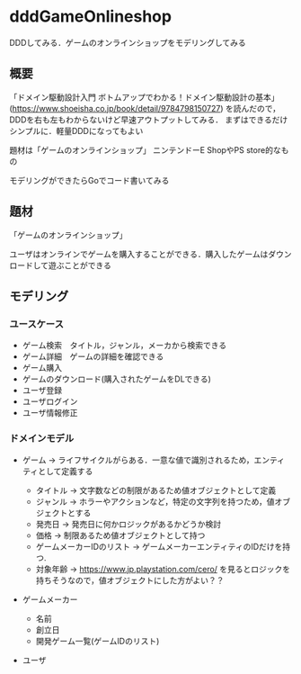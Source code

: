 # dddGameOnlineshop
DDDしてみる．ゲームのオンラインショップをモデリングしてみる

## 概要

「ドメイン駆動設計入門 ボトムアップでわかる！ドメイン駆動設計の基本」(https://www.shoeisha.co.jp/book/detail/9784798150727)
を読んだので，DDDを右も左もわからないけど早速アウトプットしてみる．
まずはできるだけシンプルに．軽量DDDになってもよい

題材は「ゲームのオンラインショップ」
ニンテンドーE ShopやPS store的なもの

モデリングができたらGoでコード書いてみる

## 題材
「ゲームのオンラインショップ」

ユーザはオンラインでゲームを購入することができる．購入したゲームはダウンロードして遊ぶことができる

## モデリング

### ユースケース
- ゲーム検索　タイトル，ジャンル，メーカから検索できる
- ゲーム詳細　ゲームの詳細を確認できる
- ゲーム購入
- ゲームのダウンロード(購入されたゲームをDLできる)
- ユーザ登録
- ユーザログイン
- ユーザ情報修正


### ドメインモデル
- ゲーム -> ライフサイクルがらある．一意な値で識別されるため，エンティティとして定義する
  - タイトル -> 文字数などの制限があるため値オブジェクトとして定義
  - ジャンル -> ホラーやアクションなど，特定の文字列を持つため，値オブジェクトとする
  - 発売日 -> 発売日に何かロジックがあるかどうか検討
  - 価格 -> 制限あるため値オブジェクトとして持つ
  - ゲームメーカーIDのリスト -> ゲームメーカーエンティティのIDだけを持つ.
  - 対象年齢 -> https://www.jp.playstation.com/cero/ を見るとロジックを持ちそうなので，値オブジェクトにした方がよい？？
  
- ゲームメーカー
  - 名前
  - 創立日
  - 開発ゲーム一覧(ゲームIDのリスト)

- ユーザ
